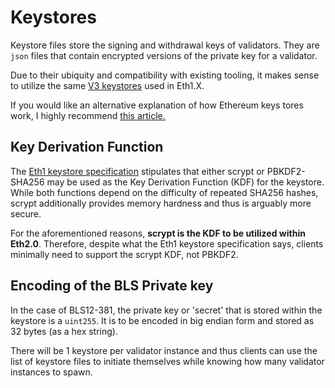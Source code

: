 # Keystores

Keystore files store the signing and withdrawal keys of validators. They are `json` files that contain encrypted versions of the private key for a validator.

Due to their ubiquity and compatibility with existing tooling, it makes sense to utilize the same [V3 keystores](https://github.com/ethereum/wiki/wiki/Web3-Secret-Storage-Definition) used in Eth1.X.

If you would like an alternative explanation of how Ethereum keys tores work, I highly recommend [this article.](https://medium.com/@julien.maffre/what-is-an-ethereum-keystore-file-86c8c5917b97)

## Key Derivation Function

The [Eth1 keystore specification](https://github.com/ethereum/wiki/wiki/Web3-Secret-Storage-Definition) stipulates that either scrypt or PBKDF2-SHA256 may be used as the Key Derivation Function (KDF) for the keystore. While both functions depend on the difficulty of repeated SHA256 hashes, scrypt additionally provides memory hardness and thus is arguably more secure.

For the aforementioned reasons, **scrypt is the KDF to be utilized within Eth2.0**. Therefore, despite what the Eth1 keystore specification says, clients minimally need to support the scrypt KDF, not PBKDF2.

## Encoding of the BLS Private key

In the case of BLS12-381, the private key or 'secret' that is stored within the keystore is a `uint255`. It is to be encoded in big endian form and stored as 32 bytes (as a hex string).

There will be 1 keystore per validator instance and thus clients can use the list of keystore files to initiate themselves while knowing how many validator instances to spawn.
